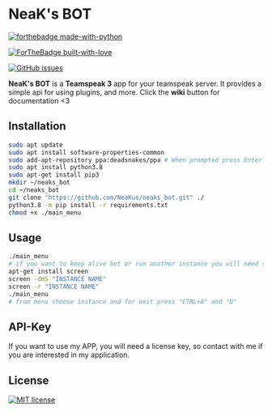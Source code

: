 # NeaK's BOT
[![forthebadge made-with-python](http://ForTheBadge.com/images/badges/made-with-python.svg)](https://www.python.org/)

[![ForTheBadge built-with-love](http://ForTheBadge.com/images/badges/built-with-love.svg)]()

[![GitHub issues](https://img.shields.io/github/issues/Pitu7944/discordVoIP?style=for-the-badge)](https://github.com/NeaKus/neaks_bot/issues)


**NeaK's BOT** is a **Teamspeak 3** app for your teamspeak server.
It provides a simple api for using plugins, and more. 
Click the **wiki** button for documentation <3

## Installation
```bash
sudo apt update
sudo apt install software-properties-common
sudo add-apt-repository ppa:deadsnakes/ppa # When prompted press Enter to continue
sudo apt install python3.8
sudo apt-get install pip3
mkdir ~/neaks_bot
cd ~/neaks_bot
git clone "https://github.com/NeaKus/neaks_bot.git" ./
python3.8 -m pip install -r requirements.txt
chmod +x ./main_menu
```

## Usage

```bash
./main_menu
# if you want to keep alive bot or run another instance you will need screen
apt-get install screen
screen -dmS "INSTANCE NAME"
screen -r "INSTANCE NAME"
./main_menu
# from menu choose instance and for exit press "CTRL+A" and "D"
```

## API-Key
If you want to use my APP, you will need a license key, so contact with me if you are interested in my application.

## License
[![MIT license](https://img.shields.io/badge/License-MIT-blue.svg)](https://lbesson.mit-license.org/)
